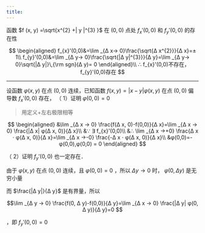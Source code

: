 ```yaml
---
title:
---
```


函数 $f (x, y) =\sqrt{x^{2} +| y |^{3} }$ 在 $(0,0)$ 点处 $f_{x}'(0,0)$ 和 $f_{y}'(0,0)$ 的存在性

$$
\begin{aligned}
f_{x}'(0,0)&=\lim _{Δ x→ 0}\frac{\sqrt{Δ x^{2}}}{Δ x}=± 1\\
f_{y}'(0,0)&=\lim _{Δ y→ 0}\frac{\sqrt{|Δ y|^{3}}}{Δ y}=\lim _{Δ y→ 0}\sqrt{|Δ y|}\,{\rm sgn}(Δ y)= 0
\end{aligned}\\
∴ f_{x}'(0,0)不存在，f_{y}'(0,0)存在
$$

---

设函数 $φ(x, y)$ 在点 $(0,0)$ 连续，已知函数 $f (x, y) =| x - y|φ(x, y)$ 在点 $(0,0)$ 偏导数 $f_{x}'(0,0)$ 存在，
（ 1）证明 $φ(0,0) = 0$

>用定义+左右极限相等

$$
\begin{aligned}
&\lim _{Δ x → 0} \frac{f(Δ x, 0)-f(0,0)}{Δ x}=\lim _{Δ x → 0} \frac{|Δ x| φ(Δ x, 0)}{Δ x}\\
&∵ ∃ f_{x}'(0,0)\\
&∴ \lim _{Δ x →+0} \frac{Δ x ⋅ φ(Δ x, 0)}{Δ x}=\lim _{Δ x →-0} \frac{-Δ x ⋅ φ(Δ x, 0)}{Δ x}\\
&φ(0,0)=-φ(0,0),φ(0,0) = 0
\end{aligned}
$$

（ 2）证明 $f_{y}'(0,0)$ 也一定存在．

由于 $φ(x, y)$ 在点 $(0,0)$ 连续，且 $φ(0,0) = 0$ ，所以 $Δ y → 0$ 时， $φ(0,Δ y)$ 是无穷小量

而 $\frac{|Δ y|}{Δ y}$ 是有界量，所以

$$\lim _{Δ y → 0} \frac{f(0, Δ y)-f(0,0)}{Δ y}=\lim _{Δ x → 0} \frac{|Δ y| φ(0, Δ y)}{Δ y}=0
$$

，即 $f_{y}'(0,0)=0$
